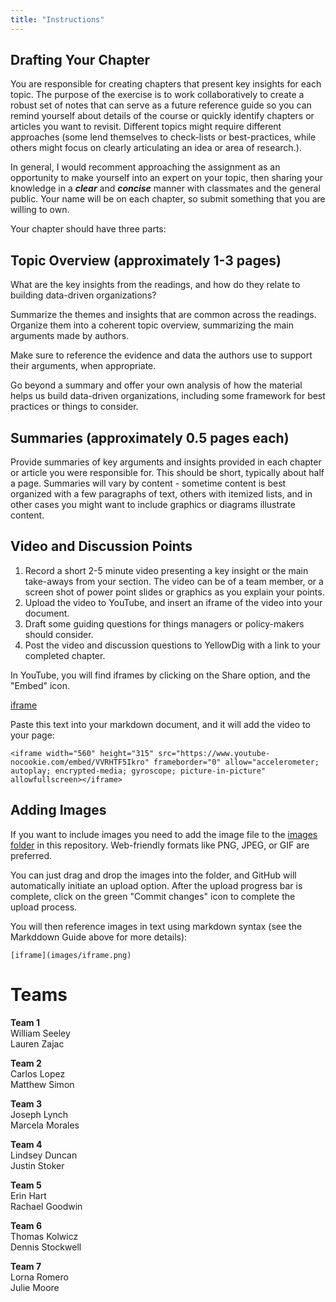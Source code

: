 ```yaml
---
title: "Instructions"
---
```


## Drafting Your Chapter

You are responsible for creating chapters that present key insights for each topic. The purpose of the exercise is to work collaboratively to create a robust set of notes that can serve as a future reference guide so you can remind yourself about details of the course or quickly identify chapters or articles you want to revisit. Different topics might require different approaches (some lend themselves to check-lists or best-practices, while others might focus on clearly articulating an idea or area of research.). 

In general, I would recomment approaching the assignment as an opportunity to make yourself into an expert on your topic, then sharing your knowledge in a _**clear**_ and _**concise**_ manner with classmates and the general public. Your name will be on each chapter, so submit something that you are willing to own. 

Your chapter should have three parts:

## Topic Overview (approximately 1-3 pages)

What are the key insights from the readings, and how do they relate to building data-driven organizations? 

Summarize the themes and insights that are common across the readings. Organize them into a coherent topic overview, summarizing the main arguments made by authors. 

Make sure to reference the evidence and data the authors use to support their arguments, when appropriate. 

Go beyond a summary and offer your own analysis of how the material helps us build data-driven organizations, including some framework for best practices or things to consider. 


## Summaries (approximately 0.5 pages each)

Provide summaries of key arguments and insights provided in each chapter or article you were responsible for. This should be short, typically about half a page. Summaries will vary by content - sometime content is best organized with a few paragraphs of text, others with itemized lists, and in other cases you might want to include graphics or diagrams illustrate content. 


## Video and Discussion Points

1. Record a short 2-5 minute video presenting a key insight or the main take-aways from your section. The video can be of a team member, or a screen shot of power point slides or graphics as you explain your points.  
2. Upload the video to YouTube, and insert an iframe of the video into your document. 
3. Draft some guiding questions for things managers or policy-makers should consider.  
4. Post the video and discussion questions to YellowDig with a link to your completed chapter. 

In YouTube, you will find iframes by clicking on the Share option, and the "Embed" icon.

[iframe](images/iframe.png)

Paste this text into your markdown document, and it will add the video to your page:

```
<iframe width="560" height="315" src="https://www.youtube-nocookie.com/embed/VVRHTF5Ikro" frameborder="0" allow="accelerometer; autoplay; encrypted-media; gyroscope; picture-in-picture" allowfullscreen></iframe>
```


## Adding Images

If you want to include images you need to add the image file to the [images folder](https://github.com/DS4PS/data-driven-management-textbook/tree/master/images) in this repository. Web-friendly formats like PNG, JPEG, or GIF are preferred. 

You can just drag and drop the images into the folder, and GitHub will automatically initiate an upload option. After the upload progress bar is complete, click on the green "Commit changes" icon to complete the upload process.

You will then reference images in text using markdown syntax (see the Markddown Guide above for more details):


```
[iframe](images/iframe.png)
```


# Teams

**Team 1**  
William Seeley  
Lauren Zajac  

**Team 2**  
Carlos Lopez  
Matthew Simon  

**Team 3**  
Joseph Lynch  
Marcela Morales  

**Team 4**  
Lindsey Duncan  
Justin Stoker  

**Team 5**  
Erin Hart  
Rachael Goodwin  

**Team 6**  
Thomas Kolwicz  
Dennis Stockwell  

**Team 7**  
Lorna Romero  
Julie Moore  







